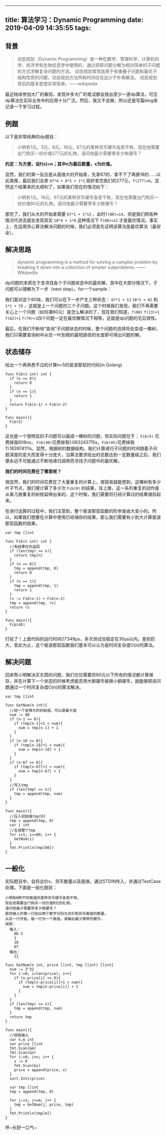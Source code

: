 
---
title: 算法学习：Dynamic Programming
date: 2019-04-09 14:35:55
tags:
---

## 背景

> 动态规划（Dynamic Programming）是一种在数学、管理科学、计算机科学、经济学和生物信息学中使用的，通过把原问题分解为相对简单的子问题的方式求解复杂问题的方法。 动态规划常常适用于有重叠子问题和最优子结构性质的问题，动态规划方法所耗时间往往远少于朴素解法。 动态规划背后的基本思想非常简单。——wikipedia

最近陆续参加大厂的春招，发现许多大厂的笔试都会放出至少一道dp算法，可见dp算法在实际业务中的应用十分广泛。然后，我又不会做，所以还是写篇blog来记录一下学习过程。

## 例题
以下是非常经典的dp题目：

> 小明有1元，3元，8元，18元，67元的某种货币硬币各若干枚，现在他需要出门购买一份价值277元的礼物，请问他最少需要带多少枚硬币？

**约定：为方便，设f(x)=n；其中n为最后数量，x为价值。**

显然，我们的第一反应是从面值大的开始拿，先拿67的，拿不下了再换18的……以此类推，最后我们会拿 `67*4 + 8*1 + 1*1` 刚好拿完我们的277元，`f(277)=6`。显然这个结果来的太顺利了，如果我们现在的情况如下：

> 小明有1元，18元，67元的某种货币硬币各若干枚，现在他需要出门购买一份价值80元的礼物，请问他最少需要带多少枚硬币？

那完了，我们从大的开始拿需要 `67*1 + 1*13` ，此时`f(80)=14`，但是我们把各种情况代进去就会发现其实 `18*4 + 1*8` 这种情况下 `f(80)=12` 才是最优情况。事实上，在运用贪心算法解决问题的时候，我们必须首先证明该算法是最优算法（最安全）。 

## 解决思路
> dynamic programming is a method for solving a complex problem by breaking it down into a collection of simpler subproblems. ——Wikipedia

dp问题的本质在于去寻找各个子问题状态中的最优解，其中在大部分情况下，子问题可以理解为下一步（next step）。for一个sample：

我们面对这个80块，我们可以在下一步产生三种状态： `67*1 + 13` `18*1 + 62` 和 `1*1 + 79` ，这就是上一个问题的三个子问题。这个时候我们发现，我们不再需要关心上一个问题（如何凑80元）是怎么解决的了，现在我们知道，`f(80)` `f(13)+1` `f(62)+1` `f(79)+1`四个问题一定在最优解情况下相等，这就是dp问题的无后效性。

最后，在我们不断地“查询”子问题状态的时候，整个问题的选择将会变成一棵树，我们只需要查询树中从任一叶到根的最短路径的长度即可得出问题的解。

## 状态储存
给出一个再熟悉不过的计算n=5的斐波那契的代码(in Golang)

```Golang
func Fib(n int) int {
  if (n == 0){
    return 0
  }
  if (n == 1){
    return 1
  }
  return Fib(n-1) + Fib(n-2)
}

func main(){
  Fib(5)
}
```

这也是一个很明显的子问题可以画成一棵树的问题，但实际问题在于： `Fib(5)` 花费掉我608ns， `Fib(40)`花费掉我1.063243715s，`Fib(45)`花费掉我11.183974111s。显然，根据树的数据结构，我们计算递归子问题的时间随着子问题深度的变大而变得十分庞大，当算法要求给出的总数达到一定数量级之后，我们便永远不可能通过不断地递归调用而寻找子问题中的最优解。

**我们的时间花费在了哪里呢？**

很显然，我们的时间花费在了大量重复的计算上，很容易就能想到，这棵树有多少叶子节点，我们便计算了多少次 `Fib(0)` 的结果，往上推，这一系列重复的动作是从某几根重复的树枝延伸出来的，这个时候，我们需要将已经计算过的结果储存起来。

在进行运算的过程中，我们注意到，整个斐波那契函数的形参是由大变小的。所以，如果我们想要在计算中使用已经储存的结果，那么我们需要有小到大计算斐波那契函数的结果。

```Golang
var tmp []int

func Fib(n int) int {
  //有结果优先返回
  if (len(tmp) >= n){
    return tmp[n]
  }
  if (n == 0){
    tmp = append(tmp, 0)
    return 0
  }
  if (n == 1){
    tmp = append(tmp, 1)
    return 1
  }
  rs := Fib(n-1) + Fib(n-2)
  tmp = append(tmp, rs)
  return rs
}

func main(){
  Fib(45)
}
```

打扰了！上面代码的运行时间27.549µs，多次测试也稳定在30µs以内。差别巨大，至此为止，这个斐波那契函数我们基本可以认为是时间复杂度O(n)的算法。

## 解决问题
回来帮小明解决买东西的问题，我们仅仅需要将80元以下所有的情况都计算保存，并在计算下一个状态的时候考虑能否用大额硬币替换小额硬币，就能够把该问题通过一个时间复杂度O(n)的算法解决。

```Golang
var tmp []int

func GetNum(n int){
  //给一个足够大的初始值，可以是最大值
  num := 80
  if (n-1 >= 0){
    if (tmp[n-1]+1 < num){
      num = tmp[n-1] + 1
    }
  }
  if (n-18 >= 0){
    if (tmp[n-18]+1 < num){
      num = tmp[n-18] + 1
    }
  }
  if (n-67 >= 0){
    if (tmp[n-67]+1 < num){
      num = tmp[n-67] + 1
    }
  }
  //写入tmp
  if (len(tmp) <= n){
    tmp = append(tmp, num)
  }
}

func main(){
  //压入初始值tmp[0]
  tmp = append(tmp, 0)
  var i int
  //生成整个tmp
  for i=1; i<=80; i++ {
    GetNum(i)
  }
  fmt.Println(tmp[80])
}
```

## 一般化
实际题目中，会将总价x、货币数量以及面值，通过STDIN传入，并通过TestCase处理。下面是一般化题目：

```
小明有N种不同面值的某种货币硬币各若干枚，
现在他需要出门购买一份价值M元的礼物，
请问他最少需要带多少枚硬币？
题目输入的第一行给出两个数字分别为总价和货币面值的数量，
从后一行开始，每一行为一个面值，请输出最少携带的硬币。
用例：
  输入：
    80 3
    1
    18
    67
  输出：
    12
```

```Golang
func GetNum(n int, price []int, tmp []int) []int{
  num := 2^32
  for i:=0; i<len(price); i++{
    if (n-price[i] >= 0){
      if (tmp[n-price[i]]+1 < num){
        num = tmp[n-price[i]] + 1
      }
    }
  }
  if (len(tmp) <= n){
    tmp = append(tmp, num)
  }
  return tmp
}

func main(){
  //获取输入
  var n,m int
  var price []int
  fmt.Scan(&m)
  fmt.Scan(&n)
  for i:=0; i<n; i++ {
    x := 0
    fmt.Scan(&x)
    price = append(price, x)
  }
  sort.Ints(price)

  var tmp []int
  tmp = append(tmp, 0)

  for j:=1; j<=m; j++ {
    tmp = GetNum(j, price, tmp)
  }
  fmt.Println(tmp[m])
}
```

呼~长舒一口气~